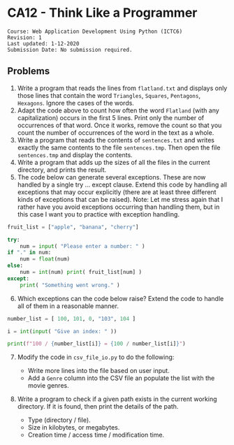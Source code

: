 # CA12 - Think Like a Programmer

	Course: Web Application Development Using Python (ICTC6)
	Revision: 1
	Last updated: 1-12-2020
	Submission Date: No submission required.

## Problems

1. Write a program that reads the lines from `flatland.txt` and displays only those lines that contain the word `Triangles`, `Squares`, `Pentagons`, `Hexagons`. Ignore the cases of the words.
2. Adapt the code above to count how often the word `Flatland` (with any capitalization) occurs in the first 5 lines. Print only the number of occurrences of that word. Once it works, remove the count so that you count the number of occurrences of the word in the text as a whole.
3. Write a program that reads the contents of `sentences.txt` and writes exactly the same contents to the file `sentences.tmp`. Then open the file `sentences.tmp` and display the contents.
4. Write a program that adds up the sizes of all the files in the current directory, and prints the result.
5. The code below can generate several exceptions. These are now handled by a single try ... except clause. Extend this code by handling all exceptions that may occur explicitly (there are at least three different kinds of exceptions that can be raised). Note: Let me stress again that I rather have you avoid exceptions occurring than handling them, but in this case I want you to practice with exception handling.

```python
fruit_list = ["apple", "banana", "cherry"]

try:
	num = input( "Please enter a number: " ) 
if "." in num:
	num = float(num)
else:
	num = int(num) print( fruit_list[num] )
except:
	print( "Something went wrong." )
```

6. Which exceptions can the code below raise? Extend the code to handle all of them in a reasonable manner.

```python
number_list = [ 100, 101, 0, "103", 104 ]

i = int(input( "Give an index: " ))

print(f"100 / {number_list[i]} = {100 / number_list[i]}")
```

7. Modify the code in `csv_file_io.py` to do the following:
   * Write more lines into the file based on user input.
   * Add a `Genre` column into the CSV file an populate the list with the movie genres.

8. Write a program to check if a given path exists in the current working directory. If it is found, then print the details of the path.
   * Type (directory / file).
   * Size in kilobytes, or megabytes.
   * Creation time / access time / modification time.